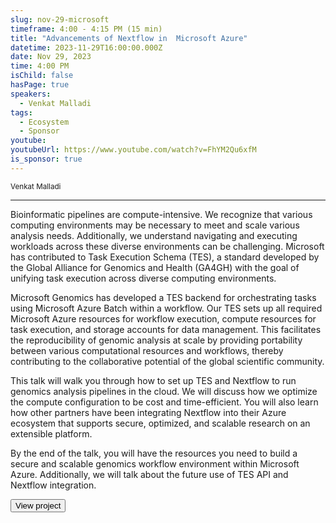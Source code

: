 ```yaml
---
slug: nov-29-microsoft
timeframe: 4:00 - 4:15 PM (15 min)
title: "Advancements of Nextflow in  Microsoft Azure"
datetime: 2023-11-29T16:00:00.000Z
date: Nov 29, 2023
time: 4:00 PM
isChild: false
hasPage: true
speakers:
  - Venkat Malladi
tags:
  - Ecosystem
  - Sponsor
youtube:
youtubeUrl: https://www.youtube.com/watch?v=FhYM2Qu6xfM
is_sponsor: true
---
```

<div className="mb-4">
  <small className="typo-small">
    Venkat Malladi
  </small>
</div>

<hr className="border-t border-gray-50 mb-4 opacity-20" />

Bioinformatic pipelines are compute-intensive. We recognize that various computing environments may be necessary to meet and scale various analysis needs. Additionally, we understand navigating and executing workloads across these diverse environments can be challenging. Microsoft has contributed to Task Execution Schema (TES), a standard developed by the Global Alliance for Genomics and Health (GA4GH) with the goal of unifying task execution across diverse computing environments.

Microsoft Genomics has developed a TES backend for orchestrating tasks using Microsoft Azure Batch within a workflow. Our TES sets up all required Microsoft Azure resources for workflow execution, compute resources for task execution, and storage accounts for data management. This facilitates the reproducibility of genomic analysis at scale by providing portability between various computational resources and workflows, thereby contributing to the collaborative potential of the global scientific community.

This talk will walk you through how to set up TES and Nextflow to run genomics analysis pipelines in the cloud.  We will discuss how we optimize the compute configuration to be cost and time-efficient. You will also learn how other partners have been integrating Nextflow into their Azure ecosystem that supports secure, optimized, and scalable research on an extensible platform.

By the end of the talk, you will have the resources you need to build a secure and scalable genomics workflow environment within Microsoft Azure. Additionally, we will talk about the future use of TES API and Nextflow integration.

<div>
  <Button to="https://github.com/microsoft/ga4gh-tes" variant="secondary" size="md" arrow>
    View project
  </Button>
</div>
